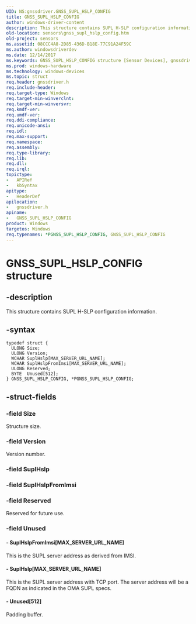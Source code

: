 ```yaml
---
UID: NS:gnssdriver.GNSS_SUPL_HSLP_CONFIG
title: GNSS_SUPL_HSLP_CONFIG
author: windows-driver-content
description: This structure contains SUPL H-SLP configuration information.
old-location: sensors\gnss_supl_hslp_config.htm
old-project: sensors
ms.assetid: 08CCC4A8-2D85-436D-B18E-77C91A24F59C
ms.author: windowsdriverdev
ms.date: 12/14/2017
ms.keywords: GNSS_SUPL_HSLP_CONFIG structure [Sensor Devices], gnssdriver/PGNSS_SUPL_HSLP_CONFIG, PGNSS_SUPL_HSLP_CONFIG structure pointer [Sensor Devices], sensors.gnss_supl_hslp_config, gnssdriver/GNSS_SUPL_HSLP_CONFIG, *PGNSS_SUPL_HSLP_CONFIG, PGNSS_SUPL_HSLP_CONFIG, GNSS_SUPL_HSLP_CONFIG
ms.prod: windows-hardware
ms.technology: windows-devices
ms.topic: struct
req.header: gnssdriver.h
req.include-header: 
req.target-type: Windows
req.target-min-winverclnt: 
req.target-min-winversvr: 
req.kmdf-ver: 
req.umdf-ver: 
req.ddi-compliance: 
req.unicode-ansi: 
req.idl: 
req.max-support: 
req.namespace: 
req.assembly: 
req.type-library: 
req.lib: 
req.dll: 
req.irql: 
topictype: 
-	APIRef
-	kbSyntax
apitype: 
-	HeaderDef
apilocation: 
-	gnssdriver.h
apiname: 
-	GNSS_SUPL_HSLP_CONFIG
product: Windows
targetos: Windows
req.typenames: *PGNSS_SUPL_HSLP_CONFIG, GNSS_SUPL_HSLP_CONFIG
---
```


# GNSS_SUPL_HSLP_CONFIG structure


## -description


This structure contains SUPL H-SLP configuration information.


## -syntax


````
typedef struct {
  ULONG Size;
  ULONG Version;
  WCHAR SuplHslp[MAX_SERVER_URL_NAME];
  WCHAR SuplHslpFromImsi[MAX_SERVER_URL_NAME];
  ULONG Reserved;
  BYTE  Unused[512];
} GNSS_SUPL_HSLP_CONFIG, *PGNSS_SUPL_HSLP_CONFIG;
````


## -struct-fields




### -field Size

Structure size.


### -field Version

Version number.


### -field SuplHslp

 


### -field SuplHslpFromImsi

 


### -field Reserved

Reserved for future use.


### -field Unused

 



#### - SuplHslpFromImsi[MAX_SERVER_URL_NAME]

This is the SUPL server address as derived from IMSI.


#### - SuplHslp[MAX_SERVER_URL_NAME]

This is the SUPL server address with TCP port. The server address will be a FQDN as indicated in the OMA SUPL specs.


#### - Unused[512]

Padding buffer.

